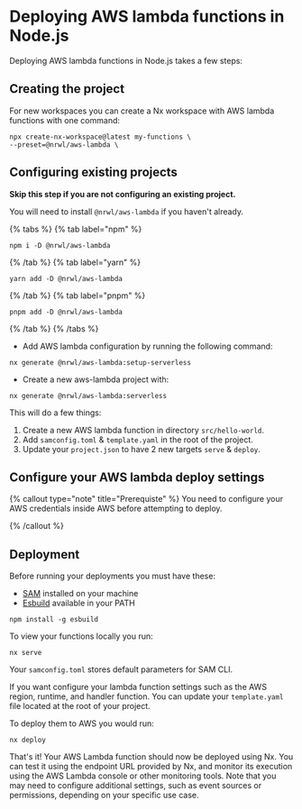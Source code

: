 # Deploying AWS lambda functions in Node.js

Deploying AWS lambda functions in Node.js takes a few steps:

## Creating the project

For new workspaces you can create a Nx workspace with AWS lambda functions with one command:

```shell
npx create-nx-workspace@latest my-functions \
--preset=@nrwl/aws-lambda \
```

## Configuring existing projects

**Skip this step if you are not configuring an existing project.**

You will need to install `@nrwl/aws-lambda` if you haven't already.

{% tabs %}
{% tab label="npm" %}

```shell
npm i -D @nrwl/aws-lambda
```

{% /tab %}
{% tab label="yarn" %}

```shell
yarn add -D @nrwl/aws-lambda
```

{% /tab %}
{% tab label="pnpm" %}

```shell
pnpm add -D @nrwl/aws-lambda
```

{% /tab %}
{% /tabs %}

- Add AWS lambda configuration by running the following command:

```shell
nx generate @nrwl/aws-lambda:setup-serverless
```

- Create a new aws-lambda project with:

```shell
nx generate @nrwl/aws-lambda:serverless
```

This will do a few things:

1. Create a new AWS lambda function in directory `src/hello-world`.
2. Add `samconfig.toml` & `template.yaml` in the root of the project.
3. Update your `project.json` to have 2 new targets `serve` & `deploy`.

## Configure your AWS lambda deploy settings

{% callout type="note" title="Prerequiste" %}
You need to configure your AWS credentials inside AWS before attempting to deploy.

{% /callout %}

## Deployment

Before running your deployments you must have these:

- [SAM](https://docs.aws.amazon.com/serverless-application-model/latest/developerguide/install-sam-cli.html#install-sam-cli-instructions) installed on your machine
- [Esbuild](https://esbuild.github.io/getting-started/) available in your PATH

```shell
npm install -g esbuild
```

To view your functions locally you run:

```shell
nx serve
```

Your `samconfig.toml` stores default parameters for SAM CLI.

If you want configure your lambda function settings such as the AWS region, runtime, and handler function. You can update your `template.yaml` file located at the root of your project.

To deploy them to AWS you would run:

```shell
nx deploy
```

That's it! Your AWS Lambda function should now be deployed using Nx. You can test it using the endpoint URL provided by Nx, and monitor its execution using the AWS Lambda console or other monitoring tools. Note that you may need to configure additional settings, such as event sources or permissions, depending on your specific use case.
